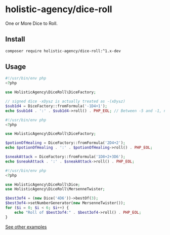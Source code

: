 # holistic-agency/dice-roll

One or More Dice to Roll.

## Install

```bash
composer require holistic-agency/dice-roll:^1.x-dev
```

## Usage

```php
#!/usr/bin/env php
<?php

use HolisticAgency\DiceRoll\DiceFactory;

// signed dice -xDy±z is actually treated as -(xDy±z)
$sub1d4 = DiceFactory::fromFormula('-1D4+1');
echo $sub1d4 . ':' . $sub1d4->roll() . PHP_EOL; // Between -5 and -1, not -3 to 0
```

```php
#!/usr/bin/env php
<?php

use HolisticAgency\DiceRoll\DiceFactory;

$potionOfHealing = DiceFactory::fromFormula('2D4+2');
echo $potionOfHealing . ':' . $potionOfHealing->roll() . PHP_EOL;

$sneakAttack = DiceFactory::fromFormula('1D8+2+3D6');
echo $sneakAttack . ':' . $sneakAttack->roll() . PHP_EOL;
```

```php
#!/usr/bin/env php
<?php

use HolisticAgency\DiceRoll\Dice;
use HolisticAgency\DiceRoll\MersenneTwister;

$best3of4 = (new Dice('4D6'))->bestOf(3);
$best3of4->setNumberGenerator(new MersenneTwister());
for ($i = 0; $i < 6; $i++) {
    echo "Roll of $best3of4:" . $best3of4->roll() . PHP_EOL;
}
```

[See other examples](docs/Examples.md)
